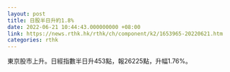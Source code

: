 ```yaml
---
layout: post
title: 日股半日升約1.8%
date: 2022-06-21 10:44:43.000000000 +08:00
link: https://news.rthk.hk/rthk/ch/component/k2/1653965-20220621.htm
categories: rthk
---
```


東京股市上升。日經指數半日升453點，報26225點，升幅1.76%。
